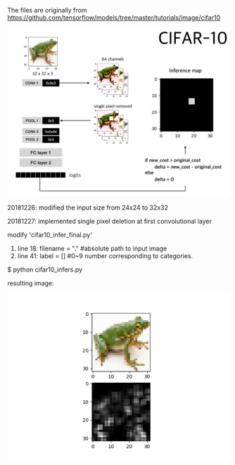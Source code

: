 The files are originally from 
https://github.com/tensorflow/models/tree/master/tutorials/image/cifar10

![CIFAR_masked](./image/CIFAR-10.png)

20181226: modified the input size from 24x24 to 32x32

20181227: implemented single pixel deletion at first convolutional layer

modify 'cifar10_infer_final.py' 
  1. line 18: filename = "." #absolute path to input image
  2. line 41: label = [] #0~9 number corresponding to categories.

$ python cifar10_infers.py

resulting image:

![frog_v1](./image/frog_v1.png)
